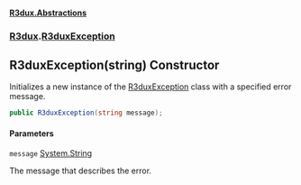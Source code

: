 #### [R3dux.Abstractions](R3dux.Abstractions.md 'R3dux.Abstractions')
### [R3dux](R3dux.Abstractions.md#R3dux 'R3dux').[R3duxException](R3duxException.md 'R3dux.R3duxException')

## R3duxException(string) Constructor

Initializes a new instance of the [R3duxException](R3duxException.md 'R3dux.R3duxException') class with a specified error message.

```csharp
public R3duxException(string message);
```
#### Parameters

<a name='R3dux.R3duxException.R3duxException(string).message'></a>

`message` [System.String](https://docs.microsoft.com/en-us/dotnet/api/System.String 'System.String')

The message that describes the error.